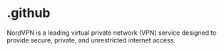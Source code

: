 # .github
NordVPN is a leading virtual private network (VPN) service designed to provide secure, private, and unrestricted internet access. 
